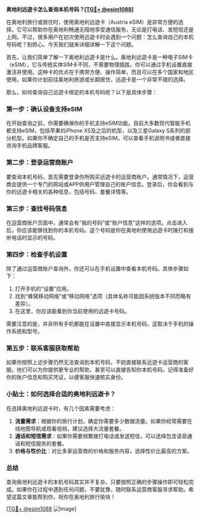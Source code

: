 **奥地利远遊卡怎么查询本机号码？[[TG💪+ @esim1088](https://t.me/s/esim1088)]**

在奥地利旅行或居住时，使用奥地利远遊卡（Austria eSIM）是非常方便的选择。它可以帮助你在奥地利畅通无阻地享受通信服务，无论是打电话、发短信还是上网。不过，很多用户在初次使用远遊卡时会遇到一个问题：怎么查询自己的本机号码呢？别担心，今天我们就来详细讲解一下这个问题。

首先，让我们简单了解一下奥地利远遊卡是什么。奥地利远遊卡是一种电子SIM卡（eSIM），它与传统实体SIM卡不同，不需要物理插拔。你可以通过手机设置直接激活并使用。这种卡的优点在于携带方便、操作简单，而且可以在多个国家和地区使用。如果你计划前往奥地利旅游或长期居住，远遊卡是一个非常不错的选择。

那么，如何查询自己远遊卡绑定的本机号码呢？以下是具体步骤：

### **第一步：确认设备支持eSIM**
在开始查询之前，你需要确保你的手机支持eSIM功能。目前大多数现代智能手机都支持eSIM，包括苹果的iPhone XS及之后的机型，以及三星Galaxy S系列的部分机型。如果你不确定自己的手机是否支持eSIM，可以查看手机说明书或者直接咨询手机品牌客服。

### **第二步：登录运营商账户**
要查询本机号码，首先需要登录你所购买远遊卡的运营商账户。通常情况下，运营商会提供一个专门的网站或APP供用户管理自己的账户信息。登录后，你会看到与你的远遊卡相关的各种信息，包括号码、套餐详情等。

### **第三步：查找号码信息**
在运营商账户页面中，通常会有“我的号码”或“账户信息”这样的选项。点击进入后，你应该能够找到你的本机号码。这个号码是你在奥地利使用远遊卡时拨打和接听电话时显示的号码。

### **第四步：检查手机设置**
除了通过运营商账户查询外，你还可以在手机设置中查看本机号码。具体步骤如下：
1. 打开手机的“设置”应用。
2. 找到“蜂窝移动网络”或“移动网络”选项（具体名称可能因系统版本不同而略有差异）。
3. 在这里，你应该能看到你当前使用的远遊卡号码。

需要注意的是，并非所有手机都能在设置中直接显示本机号码，这取决于手机的操作系统和型号。

### **第五步：联系客服获取帮助**
如果你按照上述步骤仍然无法查询到本机号码，不妨直接联系远遊卡运营商的客服。他们可以为你提供更专业的帮助，甚至可以直接告知你本机号码。记得准备好你的账户信息和购买凭证，以便客服快速核实身份。

### **小贴士：如何选择合适的奥地利远遊卡？**
在选择奥地利远遊卡时，有几个因素需要考虑：
1. **流量需求**：根据你的旅行计划，确定你需要多少数据流量。如果你经常需要在线地图导航或观看视频，建议选择大流量套餐。
2. **通话和短信需求**：如果你需要频繁拨打电话或发送短信，可以选择包含语音通话和短信服务的套餐。
3. **价格与性价比**：对比多家运营商的价格和服务内容，选择性价比最高的方案。

### **总结**
查询奥地利远遊卡的本机号码其实并不复杂，只要按照正确的步骤操作即可轻松完成。如果你在过程中遇到任何问题，不要犹豫，随时联系运营商客服寻求帮助。希望这篇文章能帮到你，祝你在奥地利旅行愉快！

[[TG💪+ @esim1088](https://t.me/s/esim1088) ![Image](https://i.postimg.cc/4NQfJmqS/Snipaste-2025-05-13-00-14-12.png)]